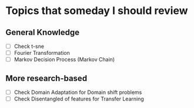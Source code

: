 # Topics that someday I should review

## General Knowledge
- [ ] Check t-sne
- [ ] Fourier Transformation
- [ ] Markov Decision Process (Markov Chain)

## More research-based
- [ ] Check Domain Adaptation for Domain shift problems
- [ ] Check Disentangled of features for Transfer Learning